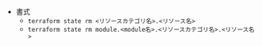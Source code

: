 - 書式
  - `terraform state rm <リソースカテゴリ名>.<リソース名>`
  - `terraform state rm module.<module名>.<リソースカテゴリ名>.<リソース名>`
